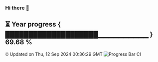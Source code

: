 ### Hi there 👋
⏳ Year progress { ████████████████████▁▁▁▁▁▁▁▁▁▁ } 69.68 %
---
⏰ Updated on Thu, 12 Sep 2024 00:36:29 GMT
![Progress Bar CI](https://github.com/Moyi321/Moyi321/workflows/Progress%20Bar%20CI/badge.svg)
